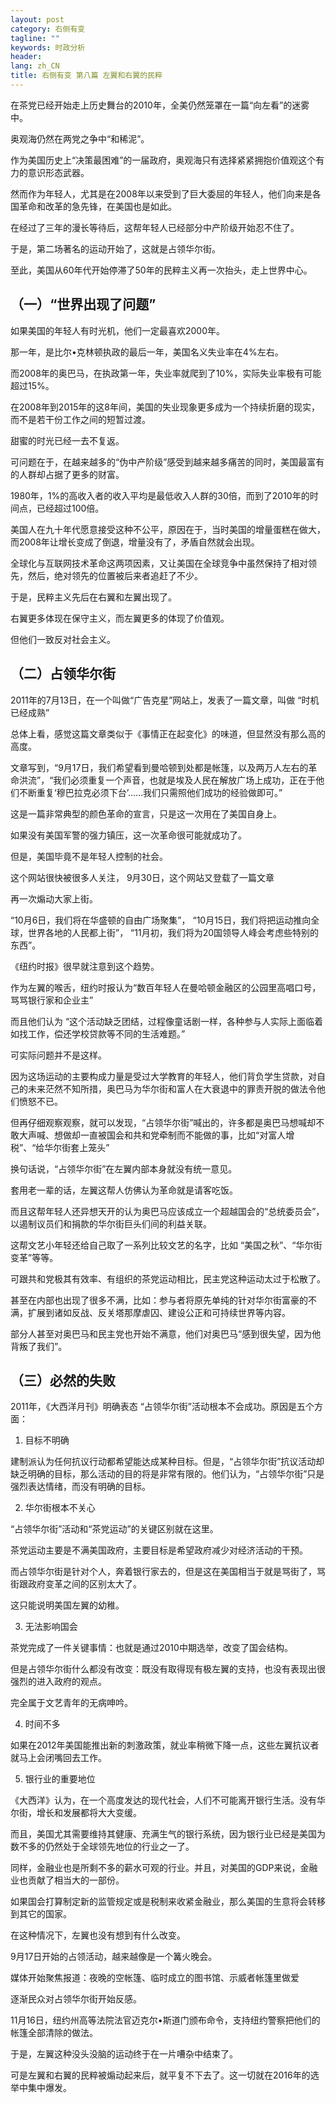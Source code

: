 ```yaml
---
layout: post
category: 右侧有变
tagline: ""
keywords: 时政分析
header:
lang: zh_CN 
title: 右侧有变 第八篇 左翼和右翼的民粹
---
```


在茶党已经开始走上历史舞台的2010年，全美仍然笼罩在一篇“向左看”的迷雾中。

奥观海仍然在两党之争中“和稀泥”。

作为美国历史上“决策最困难”的一届政府，奥观海只有选择紧紧拥抱价值观这个有力的意识形态武器。

然而作为年轻人，尤其是在2008年以来受到了巨大委屈的年轻人，他们向来是各国革命和改革的急先锋，在美国也是如此。

在经过了三年的漫长等待后，这帮年轻人已经部分中产阶级开始忍不住了。

于是，第二场著名的运动开始了，这就是占领华尔街。

至此，美国从60年代开始停滞了50年的民粹主义再一次抬头，走上世界中心。

## （一）“世界出现了问题”

如果美国的年轻人有时光机，他们一定最喜欢2000年。

那一年，是比尔•克林顿执政的最后一年，美国名义失业率在4%左右。

而2008年的奥巴马，在执政第一年，失业率就爬到了10%，实际失业率极有可能超过15%。

在2008年到2015年的这8年间，美国的失业现象更多成为一个持续折磨的现实，而不是若干份工作之间的短暂过渡。

甜蜜的时光已经一去不复返。

可问题在于，在越来越多的“伪中产阶级”感受到越来越多痛苦的同时，美国最富有的人群却占据了更多的财富。

1980年，1%的高收入者的收入平均是最低收入人群的30倍，而到了2010年的时间点，已经超过100倍。

美国人在九十年代愿意接受这种不公平，原因在于，当时美国的增量蛋糕在做大，而2008年让增长变成了倒退，增量没有了，矛盾自然就会出现。

全球化与互联网技术革命这两项因素，又让美国在全球竞争中虽然保持了相对领先，然后，绝对领先的位置被后来者追赶了不少。

于是，民粹主义先后在右翼和左翼出现了。

右翼更多体现在保守主义，而左翼更多的体现了价值观。

但他们一致反对社会主义。

## （二）占领华尔街

2011年的7月13日，在一个叫做“广告克星”网站上，发表了一篇文章，叫做 “时机已经成熟”

总体上看，感觉这篇文章类似于《事情正在起变化》的味道，但显然没有那么高的高度。

文章写到，“9月17日，我们希望看到曼哈顿到处都是帐篷，以及两万人左右的革命洪流”，“我们必须重复一个声音，也就是埃及人民在解放广场上成功，正在于他们不断重复‘穆巴拉克必须下台’……我们只需照他们成功的经验做即可。”

这是一篇非常典型的颜色革命的宣言，只是这一次用在了美国自身上。

如果没有美国军警的强力镇压，这一次革命很可能就成功了。

但是，美国毕竟不是年轻人控制的社会。

这个网站很快被很多人关注， 9月30日，这个网站又登载了一篇文章

再一次煽动大家上街。

“10月6日，我们将在华盛顿的自由广场聚集”， “10月15日，我们将把运动推向全球，世界各地的人民都上街”， “11月初，我们将为20国领导人峰会考虑些特别的东西”。

《纽约时报》很早就注意到这个趋势。

作为左翼的喉舌，纽约时报认为“数百年轻人在曼哈顿金融区的公园里高唱口号，骂骂银行家和企业主”

而且他们认为 “这个活动缺乏团结，过程像童话剧一样，各种参与人实际上面临着如找工作，偿还学校贷款等不同的生活难题。” 

可实际问题并不是这样。

因为这场运动的主要构成力量是受过大学教育的年轻人，他们背负学生贷款，对自己的未来茫然不知所措，奥巴马为华尔街和富人在大衰退中的罪责开脱的做法令他们愤怒不已。

但再仔细观察观察，就可以发现，“占领华尔街”喊出的，许多都是奥巴马想喊却不敢大声喊、想做却一直被国会和共和党牵制而不能做的事，比如“对富人增税”、“给华尔街套上笼头”

换句话说，“占领华尔街”在左翼内部本身就没有统一意见。

套用老一辈的话，左翼这帮人仿佛认为革命就是请客吃饭。

而且这帮年轻人还异想天开的认为奥巴马应该成立一个超越国会的“总统委员会”，以遏制议员们和捐款的华尔街巨头们间的利益关联。 

这帮文艺小年轻还给自己取了一系列比较文艺的名字，比如 “美国之秋”、“华尔街变革”等等。

可跟共和党极其有效率、有组织的茶党运动相比，民主党这种运动太过于松散了。

甚至在内部也出现了很多不满，比如：参与者将原先单纯的针对华尔街富豪的不满，扩展到诸如反战、反关塔那摩虐囚、建设公正和可持续世界等内容。

部分人甚至对奥巴马和民主党也开始不满意，他们对奥巴马“感到很失望，因为他背叛了我们”。

## （三）必然的失败

2011年，《大西洋月刊》明确表态 “占领华尔街”活动根本不会成功。原因是五个方面：

1. 目标不明确

建制派认为任何抗议行动都希望能达成某种目标。但是，“占领华尔街”抗议活动却缺乏明确的目标，那么活动的目的将是非常有限的。他们认为，“占领华尔街”只是强烈表达情绪，而没有明确的目标。

2. 华尔街根本不关心

“占领华尔街”活动和“茶党运动”的关键区别就在这里。

茶党运动主要是不满美国政府，主要目标是希望政府减少对经济活动的干预。

而占领华尔街是针对个人，奔着银行家去的，但是这在美国相当于就是骂街了，骂街跟政府变革之间的区别太大了。

这只能说明美国左翼的幼稚。

3. 无法影响国会

茶党完成了一件关键事情：也就是通过2010中期选举，改变了国会结构。

但是占领华尔街什么都没有改变：既没有取得现有极左翼的支持，也没有表现出很强烈的进入政府的观点。

完全属于文艺青年的无病呻吟。

4. 时间不多

如果在2012年美国能推出新的刺激政策，就业率稍微下降一点，这些左翼抗议者就马上会闭嘴回去工作。

5. 银行业的重要地位

《大西洋》认为，在一个高度发达的现代社会，人们不可能离开银行生活。没有华尔街，增长和发展都将大大变缓。

而且，美国尤其需要维持其健康、充满生气的银行系统，因为银行业已经是美国为数不多的仍然处于全球领先地位的行业之一了。

同样，金融业也是所剩不多的薪水可观的行业。并且，对美国的GDP来说，金融业也贡献了相当大的一部份。

如果国会打算制定新的监管规定或是税制来收紧金融业，那么美国的生意将会转移到其它的国家。

在这种情况下，左翼也没有想到有什么改变。

9月17日开始的占领活动，越来越像是一个篝火晚会。

媒体开始聚焦报道：夜晚的空帐篷、临时成立的图书馆、示威者帐篷里做爱

逐渐民众对占领华尔街开始反感。

11月16日，纽约州高等法院法官迈克尔•斯道门颁布命令，支持纽约警察把他们的帐篷全部清除的做法。

于是，左翼这种没头没脑的运动终于在一片嘈杂中结束了。

可是左翼和右翼的民粹被煽动起来后，就平复不下去了。这一切就在2016年的选举中集中爆发。

